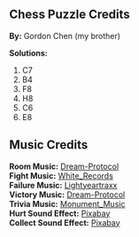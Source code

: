 ## Chess Puzzle Credits  
  
**By:** Gordon Chen (my brother)  
  
**Solutions:**  
1. C7  
2. B4  
3. F8  
4. H8  
5. C6  
6. E8  

## Music Credits  
  
**Room Music:** [Dream-Protocol](https://pixabay.com/music/video-games-dizzy-keys-classic-arcade-game-116845/)   
**Fight Music:** [White_Records](https://pixabay.com/music/video-games-8-bit-background-music-for-arcade-game-come-on-mario-164702/)   
**Failure Music:** [Lightyeartraxx](https://pixabay.com/music/video-games-kl-peach-game-over-ii-135684/)   
**Victory Music:** [Dream-Protocol](https://pixabay.com/music/video-games-victory-game-classic-arcade-game-116830/)  
**Trivia Music:** [Monument_Music](https://pixabay.com/music/video-games-cruising-down-8bit-lane-159615/)   
**Hurt Sound Effect:** [Pixabay](https://pixabay.com/sound-effects/hurt-c-08-102842/)   
**Collect Sound Effect:** [Pixabay](https://pixabay.com/sound-effects/retro-video-game-coin-pickup-38299/)   